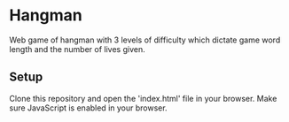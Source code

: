 # Hangman

Web game of hangman with 3 levels of difficulty which dictate game word length and the number of lives given.

## Setup

Clone this repository and open the 'index.html' file in your browser. Make sure JavaScript is enabled in your browser.

